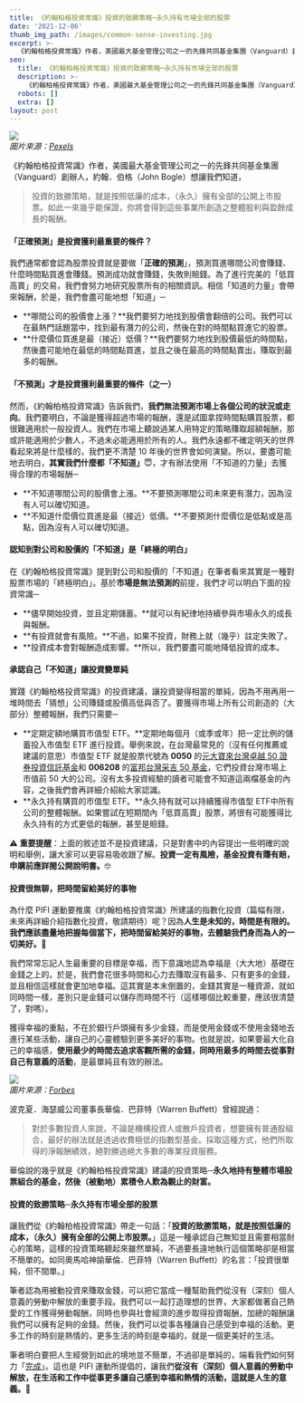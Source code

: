 ```yaml
---
title: 《約翰柏格投資常識》投資的致勝策略─永久持有市場全部的股票
date: '2021-12-06'
thumb_img_path: /images/common-sense-investing.jpg
excerpt: >-
  《約翰柏格投資常識》作者，美國最大基金管理公司之一的先鋒共同基金集團（Vanguard）創辦人，約翰．伯格（John Bogle）想讓我們知道，投資的致勝策略，就是按照低廉的成本，（永久）擁有全部的公開上市股票。如此一來幾乎能保證，你將會得到這些事業所創造之整體股利與盈餘成長的報酬。
seo:
  title: 《約翰柏格投資常識》投資的致勝策略─永久持有市場全部的股票
  description: >-
    《約翰柏格投資常識》作者，美國最大基金管理公司之一的先鋒共同基金集團（Vanguard）創辦人，約翰．伯格（John Bogle）想讓我們知道，投資的致勝策略，就是按照低廉的成本，（永久）擁有全部的公開上市股票。如此一來幾乎能保證，你將會得到這些事業所創造之整體股利與盈餘成長的報酬。
  robots: []
  extra: []
layout: post
---
```

![](/images/common-sense-investing.jpg)  
*圖片來源：[Pexels](https://www.pexels.com/photo/empire-state-building-new-york-466685)*

《約翰柏格投資常識》作者，美國最大基金管理公司之一的先鋒共同基金集團（Vanguard）創辦人，約翰．伯格（John Bogle）想讓我們知道，

> 投資的致勝策略，就是按照低廉的成本，（永久）擁有全部的公開上市股票。如此一來幾乎能保證，你將會得到這些事業所創造之整體股利與盈餘成長的報酬。

#### 「正確預測」是投資獲利最重要的條件？

我們通常都會認為股票投資就是要做「**正確的預測**」，預測買進哪間公司會賺錢、什麼時間點買進會賺錢。預測成功就會賺錢，失敗則賠錢。為了進行完美的「低買高賣」的交易，我們會努力地研究股票所有的相關資訊。相信「知道的力量」會帶來報酬，於是，我們會盡可能地想「知道」─

* **哪間公司的股價會上漲？**我們要努力地找到股價會翻倍的公司。我們可以在最熱門話題當中，找到最有潛力的公司，然後在對的時間點買進它的股票。
* **什麼價位買進是最（接近）低價？**我們要努力地找到股價最低的時間點，然後盡可能地在最低的時間點買進，並且之後在最高的時間點賣出，賺取到最多的報酬。

#### 「不預測」才是投資獲利最重要的條件（之一）

然而，《約翰柏格投資常識》告訴我們，**我們無法預測市場上各個公司的狀況或走向**。我們要明白，不論是獲得超過市場的報酬，還是試圖拿捏時間點購買股票，都很難適用於一般投資人。我們在市場上聽說過某人用特定的策略賺取超額報酬，那或許能適用於少數人，不過未必能適用於所有的人。我們永遠都不確定明天的世界看起來將是什麼樣的，我們更不清楚 10 年後的世界會如何演變。所以，要盡可能地去明白，**其實我們什麼都「不知道」**😇，才有辦法使用「不知道的力量」去獲得合理的市場報酬─

* **不知道哪間公司的股價會上漲。**不要預測哪間公司未來更有潛力，因為沒有人可以確切知道。
* **不知道什麼價位買進是最（接近）低價。**不要預測什麼價位是低點或是高點，因為沒有人可以確切知道。

#### 認知到對公司和股價的「不知道」是「終極的明白」

在《約翰柏格投資常識》提到對公司和股價的「不知道」在筆者看來其實是一種對股票市場的「終極明白」。基於**市場是無法預測的**前提，我們才可以明白下面的投資常識─

* **儘早開始投資，並且定期儲蓄。**就可以有紀律地持續參與市場永久的成長與報酬。
* **有投資就會有風險。**不過，如果不投資，財務上就（幾乎）註定失敗了。
* **投資成本會對報酬造成影響。**所以，我們要盡可能地降低投資的成本。

#### 承認自己「不知道」讓投資變單純

實踐《約翰柏格投資常識》的投資建議，讓投資變得相當的單純，因為不用再用一堆時間去「猜想」公司賺錢或股價高低與否了。要獲得市場上所有公司創造的（大部分）整體報酬，我們只需要─

* **定期定額地購買市值型 ETF。**定期地每個月（或季或年）把一定比例的儲蓄投入市值型 ETF 進行投資。舉例來說，在台灣最常見的（沒有任何推薦或建議的意思）市值型 ETF 就是股票代號為 **0050** 的[元大寶來台灣卓越 50 證券投資信託基金](https://www.yuantafunds.com/myfund/information/1066)和 **006208** 的[富邦台灣采吉 50 基金](https://www.fubon.com/asset-management/fund/info/fund?Fd=40)，它們投資台灣市場上市值前 50 大的公司。沒有太多投資經驗的讀者可能會不知道這兩檔基金的內容，之後我們會再詳細介紹給大家認識。
* **永久持有購買的市值型 ETF。**永久持有就可以持續獲得市值型 ETF中所有公司的整體報酬。如果嘗試在短期間內「低買高賣」股票，將很有可能獲得比永久持有的方式更低的報酬，甚至是賠錢。

⚠️ **重要提醒**：上面的敘述並不是投資建議，只是對書中的內容提出一些明確的說明和舉例，讓大家可以更容易吸收跟了解。**投資一定有風險，基金投資有賺有賠，申購前應詳閱公開說明書。**🤓

####  投資很無聊，把時間留給美好的事物

為什麼 PIFI 運動要推廣《約翰柏格投資常識》所建議的指數化投資（篇幅有限，未來再詳細介紹指數化投資，敬請期待）呢？因為**人生是未知的，時間是有限的。我們應該盡量地把握每個當下，把時間留給美好的事物，去體驗我們身而為人的一切美好。**🥳

我們常常忘記人生最重要的目標是幸福，而下意識地認為幸福是（大大地）基礎在金錢之上的。於是，我們會花很多時間和心力去賺取沒有最多、只有更多的金錢，並且相信這樣就會更加地幸福。這其實是本末倒置的，金錢其實是一種資源，就如同時間一樣，差別只是金錢可以儲存而時間不行（這樣哪個比較重要，應該很清楚了，對嗎）。

獲得幸福的重點，不在於銀行戶頭擁有多少金錢，而是使用金錢或不使用金錢地去進行某些活動，讓自己的心靈體驗到更多美好的事物。也就是說，如果要最大化自己的幸福感，**使用最少的時間去追求客觀所需的金錢，同時用最多的時間去從事對自己有意義的活動**，是最單純且有效的辦法。

![](/images/warren-buffett.jpg)  
*圖片來源：[Forbes](https://www.forbes.com/profile/warren-buffett)*

波克夏．海瑟威公司董事長華倫．巴菲特（Warren Buffett）曾經說過：
> 對於多數投資人來說，不論是機構投資人或散戶投資者，想要擁有普通股組合，最好的辦法就是透過收費極低的指數型基金。採取這種方式，他們所取得的淨報酬績效，絕對勝過絕大多數的專業投資服務。

華倫說的幾乎就是《約翰柏格投資常識》建議的投資策略─**永久地持有整體市場股票組合的基金，然後（被動地）累積令人歎為觀止的財富。**

#### 投資的致勝策略─永久持有市場全部的股票

讓我們從《約翰柏格投資常識》帶走一句話：「**投資的致勝策略，就是按照低廉的成本，（永久）擁有全部的公開上市股票。**」這是一種承認自己無知並且需要相當耐心的策略，這樣的投資策略聽起來雖然單純，不過要長遠地執行這個策略卻是相當不簡單的。如同奧馬哈神諭華倫．巴菲特（Warren Buffett）的名言：「投資很單純，但不間單。」

筆者認為用被動投資來賺取金錢，可以把它當成一種幫助我們從沒有（深刻）個人意義的勞動中解放的重要手段。我們可以一起打造理想的世界，大家都做著自己熱愛的工作獲得勞動報酬，同時也參與社會經濟的進步取得投資報酬，加總的報酬讓我們可以擁有足夠的金錢。然後，我們可以從事各種讓自己感受到幸福的活動。更多工作的時刻是熱情的，更多生活的時刻是幸福的，就是一個更美好的生活。

筆者明白要把人生經營到如此的境地並不簡單，不過卻是單純的，端看我們如何努力「[完成](/posts/finish)」。這也是 PIFI 運動所提倡的，讓我們**從沒有（深刻）個人意義的勞動中解放，在生活和工作中從事更多讓自己感到幸福和熱情的活動，這就是人生的意義。**🤘
